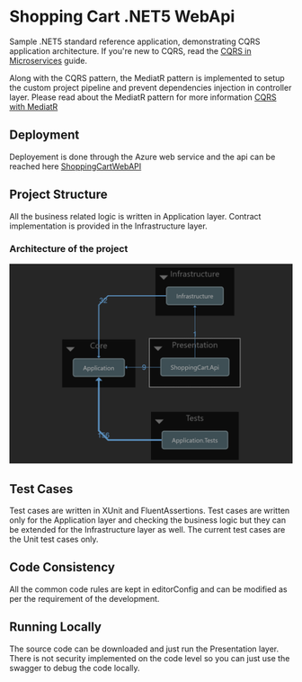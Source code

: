 # Shopping Cart .NET5 WebApi
Sample .NET5 standard reference application, demonstrating CQRS application architecture. If you're new to CQRS, read the [CQRS in Microservices](https://docs.microsoft.com/en-us/dotnet/architecture/microservices/microservice-ddd-cqrs-patterns/cqrs-microservice-reads) guide.

Along with the CQRS pattern, the MediatR pattern is implemented to setup the custom project pipeline and prevent dependencies injection in controller layer. Please read about the MediatR pattern for more information [CQRS with MediatR](https://medium.com/@ducmeit/net-core-using-cqrs-pattern-with-mediatr-part-1-55557e90931b)

## Deployment

Deployement is done through the Azure web service and the api can be reached here [ShoppingCartWebAPI](https://shoppingcartapi20210214172845.azurewebsites.net/index.html)

## Project Structure

All the business related logic is written in Application layer. Contract implementation is provided in the Infrastructure layer.

### Architecture of the project 

![](images/ShoppingCart.png?raw=true)

## Test Cases

Test cases are written in XUnit and FluentAssertions. Test cases are written only for the Application layer and checking the business logic but they can be extended for the Infrastructure layer as well. The current test cases are the Unit test cases only.

## Code Consistency

All the common code rules are kept in editorConfig and can be modified as per the requirement of the development.

## Running Locally

The source code can be downloaded and just run the Presentation layer. There is not security implemented on the code level so you can just use the swagger to debug the code locally.


